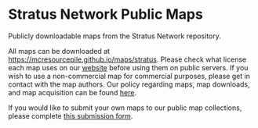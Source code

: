 # Stratus Network Public Maps

Publicly downloadable maps from the Stratus Network repository.

All maps can be downloaded at https://mcresourcepile.github.io/maps/stratus. Please check what license each map uses on our [website](https://mcresourcepile.github.io/maps/stratus) before using them on public servers. If you wish to use a non-commercial map for commercial purposes, please get in contact with the map authors. Our policy regarding maps, map downloads, and map acquisition can be found [here](https://mcresourcepile.github.io/policies/maps).

If you would like to submit your own maps to our public map collections, please complete [this submission form](https://mcresourcepile.github.io/forms/maps).
